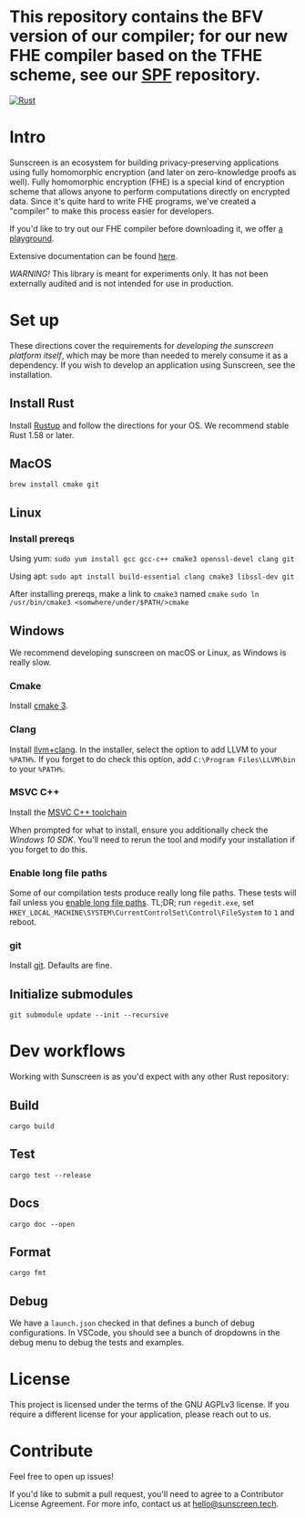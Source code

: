 # This repository contains the BFV version of our compiler; for our new FHE compiler based on the TFHE scheme, see our [SPF](https://github.com/Sunscreen-tech/spf/) repository.


[![Rust](https://github.com/Sunscreen-tech/Sunscreen/workflows/CI/badge.svg)](https://github.com/Sunscreen-tech/Sunscreen/actions/workflows/rust.yml)

# Intro

Sunscreen is an ecosystem for building privacy-preserving applications using fully homomorphic encryption (and later on zero-knowledge proofs as well). Fully homomorphic encryption (FHE) is a special kind of encryption scheme that allows anyone to perform computations directly on encrypted data. Since it's quite hard to write FHE programs, we've created a "compiler" to make this process easier for developers.

If you'd like to try out our FHE compiler before downloading it, we offer [a playground](https://playground.sunscreen.tech).

Extensive documentation can be found [here](https://bfv-docs.sunscreen.tech).

*WARNING!* This library is meant for experiments only. It has not been externally audited and is not intended for use in production. 

# Set up
These directions cover the requirements for *developing the sunscreen platform itself*, which may be more than needed to merely consume it as a dependency. If you wish to develop an application using Sunscreen, see the installation.

## Install Rust
Install [Rustup](https://rustup.rs/) and follow the directions for your OS. We recommend stable Rust 1.58 or later.

## MacOS
```brew install cmake git```

## Linux
### Install prereqs
Using yum:
```sudo yum install gcc gcc-c++ cmake3 openssl-devel clang git```

Using apt:
```sudo apt install build-essential clang cmake3 libssl-dev git```

After installing prereqs, make a link to `cmake3` named `cmake`
```sudo ln /usr/bin/cmake3 <somwhere/under/$PATH/>cmake```

## Windows
We recommend developing sunscreen on macOS or Linux, as Windows is really slow.

### Cmake
Install [cmake 3](https://github.com/Kitware/CMake/releases/download/v3.23.0-rc2/cmake-3.23.0-rc2-windows-x86_64.msi).

### Clang
Install [llvm+clang](https://github.com/llvm/llvm-project/releases/download/llvmorg-13.0.0/LLVM-13.0.0-win64.exe). In the installer, select the option to add LLVM to your `%PATH%`. If you forget to do check this option, add `C:\Program Files\LLVM\bin` to your `%PATH%`.

### MSVC C++
Install the [MSVC C++ toolchain](https://aka.ms/vs/17/release/vs_BuildTools.exe)

When prompted for what to install, ensure you additionally check the *Windows 10 SDK*. You'll need to rerun the tool and modify your installation if you forget to do this.

### Enable long file paths
Some of our compilation tests produce really long file paths. These tests will fail unless you [enable long file paths](https://www.howtogeek.com/266621/how-to-make-windows-10-accept-file-paths-over-260-characters/). TL;DR; run `regedit.exe`, set `HKEY_LOCAL_MACHINE\SYSTEM\CurrentControlSet\Control\FileSystem` to `1` and reboot.

### git
Install [git](https://git-scm.com/download/win). Defaults are fine.

## Initialize submodules
```
git submodule update --init --recursive
```

# Dev workflows
Working with Sunscreen is as you'd expect with any other Rust repository:

## Build
```cargo build```

## Test
```cargo test --release```

## Docs
```cargo doc --open```

## Format
```cargo fmt```

## Debug
We have a `launch.json` checked in that defines a bunch of debug configurations. In VSCode, you should see a bunch of dropdowns in the debug menu to debug the tests and examples.

# License
This project is licensed under the terms of the GNU AGPLv3 license. If you require a different license for your application, please reach out to us.

# Contribute
Feel free to open up issues!

If you'd like to submit a pull request, you'll need to agree to a Contributor License Agreement. For more info, contact us at hello@sunscreen.tech.
